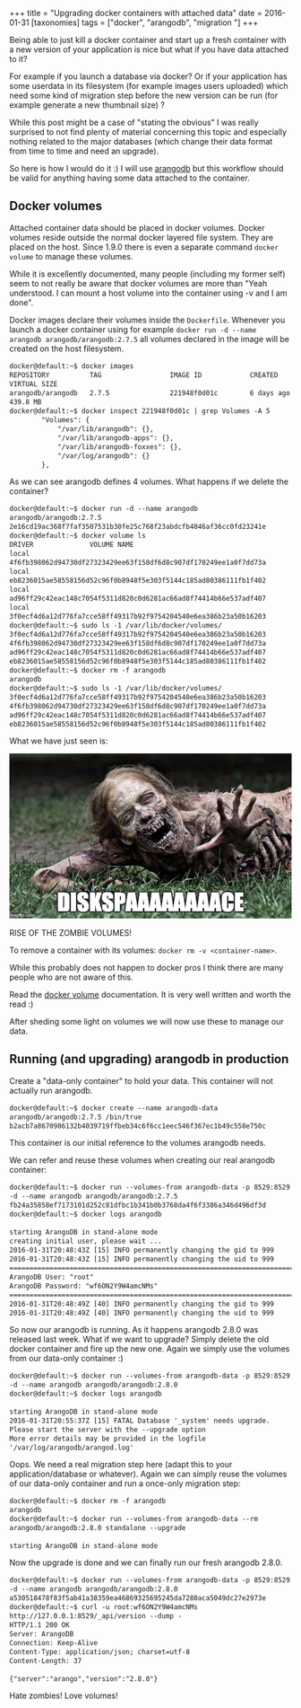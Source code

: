 +++
title = "Upgrading docker containers with attached data"
date = 2016-01-31
[taxonomies]
tags = ["docker",
  "arangodb",
  "migration "]
+++

Being able to just kill a docker container and start up a fresh container with a new version of your application is nice but what if you have data attached to it?

<!-- more -->

For example if you launch a database via docker? Or if your application has some userdata in its filesystem (for example images users uploaded) which need some kind of migration step before the new version can be run (for example generate a new thumbnail size) ?

While this post might be a case of "stating the obvious" I was really surprised to not find plenty of material concerning this topic and especially nothing related to the major databases (which change their data format from time to time and need an upgrade).

So here is how I would do it :) I will use [arangodb](http://www.arangodb.org) but this workflow should be valid for anything having some data attached to the container.

## Docker volumes

Attached container data should be placed in docker volumes. Docker volumes reside outside the normal docker layered file system. They are placed on the host. Since 1.9.0 there is even a separate command `docker volume` to manage these volumes.

While it is excellently documented, many people (including my former self) seem to not really be aware that docker volumes are more than "Yeah understood. I can mount a host volume into the container using -v and I am done".

Docker images declare their volumes inside the `Dockerfile`. Whenever you launch a docker container using for example `docker run -d --name arangodb arangodb/arangodb:2.7.5` all volumes declared in the image will be created on the host filesystem.

```
docker@default:~$ docker images
REPOSITORY          TAG                 IMAGE ID            CREATED             VIRTUAL SIZE
arangodb/arangodb   2.7.5               221948f0d01c        6 days ago          439.8 MB
docker@default:~$ docker inspect 221948f0d01c | grep Volumes -A 5
        "Volumes": {
            "/var/lib/arangodb": {},
            "/var/lib/arangodb-apps": {},
            "/var/lib/arangodb-foxxes": {},
            "/var/log/arangodb": {}
        },
```

As we can see arangodb defines 4 volumes. What happens if we delete the container?

```
docker@default:~$ docker run -d --name arangodb arangodb/arangodb:2.7.5
2e16cd19ac368f7faf3507531b30fe25c768f23abdcfb4046af36cc0fd23241e
docker@default:~$ docker volume ls
DRIVER              VOLUME NAME
local               4f6fb398062d94730df27323429ee63f158df6d8c907df170249ee1a0f7dd73a
local               eb8236015ae58558156d52c96f0b8948f5e303f5144c185ad80386111fb1f402
local               ad96ff29c42eac148c7054f5311d820c0d6281ac66ad8f74414b66e537adf407
local               3f0ecf4d6a12d776fa7cce58ff49317b92f9754204540e6ea386b23a50b16203
docker@default:~$ sudo ls -1 /var/lib/docker/volumes/
3f0ecf4d6a12d776fa7cce58ff49317b92f9754204540e6ea386b23a50b16203
4f6fb398062d94730df27323429ee63f158df6d8c907df170249ee1a0f7dd73a
ad96ff29c42eac148c7054f5311d820c0d6281ac66ad8f74414b66e537adf407
eb8236015ae58558156d52c96f0b8948f5e303f5144c185ad80386111fb1f402
docker@default:~$ docker rm -f arangodb
arangodb
docker@default:~$ sudo ls -1 /var/lib/docker/volumes/
3f0ecf4d6a12d776fa7cce58ff49317b92f9754204540e6ea386b23a50b16203
4f6fb398062d94730df27323429ee63f158df6d8c907df170249ee1a0f7dd73a
ad96ff29c42eac148c7054f5311d820c0d6281ac66ad8f74414b66e537adf407
eb8236015ae58558156d52c96f0b8948f5e303f5144c185ad80386111fb1f402
```

What we have just seen is:

![](docker-volume.jpg)

RISE OF THE ZOMBIE VOLUMES!

To remove a container with its volumes: `docker rm -v <container-name>`.

While this probably does not happen to docker pros I think there are many people who are not aware of this.

Read the [docker volume](https://docs.docker.com/engine/userguide/dockervolumes/) documentation. It is very well written and worth the read :)

After sheding some light on volumes we will now use these to manage our data.

## Running (and upgrading) arangodb in production

Create a "data-only container" to hold your data. This container will not actually run arangodb.

```
docker@default:~$ docker create --name arangodb-data arangodb/arangodb:2.7.5 /bin/true
b2acb7a8670986132b4039719ffbeb34c6f6cc1eec546f367ec1b49c558e750c
```

This container is our initial reference to the volumes arangodb needs.

We can refer and reuse these volumes when creating our real arangodb container:

```
docker@default:~$ docker run --volumes-from arangodb-data -p 8529:8529 -d --name arangodb arangodb/arangodb:2.7.5
fb24a35858ef7173101d252c81dfbc1b341b0b3768da4f6f3386a346d496df3d
docker@default:~$ docker logs arangodb

starting ArangoDB in stand-alone mode
creating initial user, please wait ...
2016-01-31T20:48:43Z [15] INFO permanently changing the gid to 999
2016-01-31T20:48:43Z [15] INFO permanently changing the uid to 999
========================================================================
ArangoDB User: "root"
ArangoDB Password: "wf6ON2Y9W4amcNMs"
========================================================================
2016-01-31T20:48:49Z [40] INFO permanently changing the gid to 999
2016-01-31T20:48:49Z [40] INFO permanently changing the uid to 999
```

So now our arangodb is running. As it happens arangodb 2.8.0 was released last week. What if we want to upgrade? Simply delete the old docker container and fire up the new one. Again we simply use the volumes from our data-only container :)

```
docker@default:~$ docker run --volumes-from arangodb-data -p 8529:8529 -d --name arangodb arangodb/arangodb:2.8.0
docker@default:~$ docker logs arangodb

starting ArangoDB in stand-alone mode
2016-01-31T20:55:37Z [15] FATAL Database '_system' needs upgrade. Please start the server with the --upgrade option
More error details may be provided in the logfile '/var/log/arangodb/arangod.log'
```

Oops. We need a real migration step here (adapt this to your application/database or whatever). Again we can simply reuse the volumes of our data-only container and run a once-only migration step:

```
docker@default:~$ docker rm -f arangodb
arangodb
docker@default:~$ docker run --volumes-from arangodb-data --rm arangodb/arangodb:2.8.0 standalone --upgrade

starting ArangoDB in stand-alone mode
```

Now the upgrade is done and we can finally run our fresh arangodb 2.8.0.

```
docker@default:~$ docker run --volumes-from arangodb-data -p 8529:8529 -d --name arangodb arangodb/arangodb:2.8.0
a530518478f83f5ab41a38359ea46869325695245da7280aca5049dc27e2973e
docker@default:~$ curl -u root:wf6ON2Y9W4amcNMs http://127.0.0.1:8529/_api/version --dump -
HTTP/1.1 200 OK
Server: ArangoDB
Connection: Keep-Alive
Content-Type: application/json; charset=utf-8
Content-Length: 37

{"server":"arango","version":"2.8.0"}
```

Hate zombies! Love volumes!
